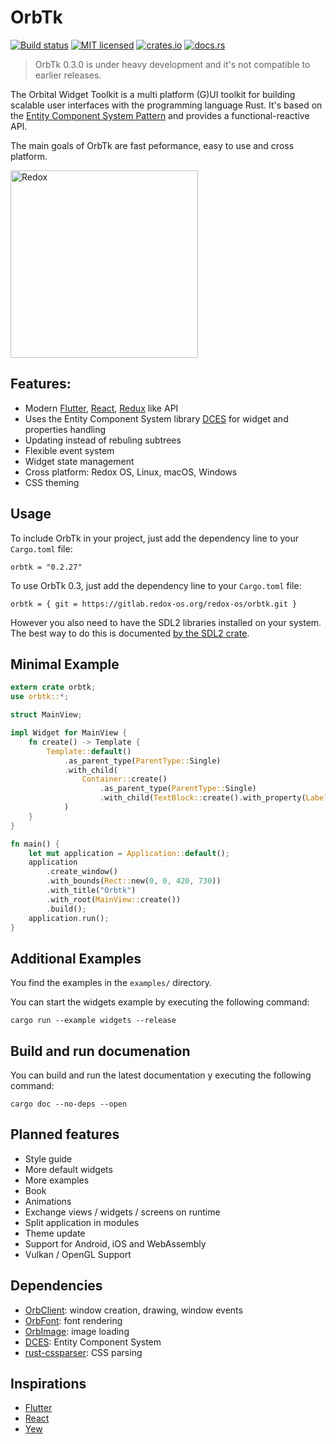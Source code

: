 # OrbTk

[![Build status](https://gitlab.redox-os.org/redox-os/orbtk/badges/master/build.svg)](https://gitlab.redox-os.org/redox-os/orbtk/pipelines)
[![MIT licensed](https://img.shields.io/badge/license-MIT-blue.svg)](./LICENSE)
[![crates.io](https://img.shields.io/badge/crates.io-v0.2.27-orange.svg)](https://crates.io/crates/orbtk)
[![docs.rs](https://docs.rs/orbtk/badge.svg)](https://docs.rs/orbtk)

> OrbTk 0.3.0 is under heavy development and it's not compatible to earlier releases.

The Orbital Widget Toolkit is a multi platform (G)UI toolkit for building scalable user interfaces with the programming language Rust. It's based
on the [Entity Component System Pattern](https://en.wikipedia.org/wiki/Entity%E2%80%93component%E2%80%93system) and provides a functional-reactive API. 

The main goals of OrbTk are fast peformance, easy to use and cross platform.

<img alt="Redox" height="300" src="https://gitlab.redox-os.org/redox-os/assets/raw/master/screenshots/Calculator.png">

## Features:

* Modern [Flutter](https://flutter.io/), [React](https://reactjs.org/), [Redux](https://redux.js.org/) like API
* Uses the Entity Component System library [DCES](https://gitlab.redox-os.org/redox-os/dces-rust) for widget and properties handling
* Updating instead of rebuling subtrees
* Flexible event system
* Widget state management
* Cross platform: Redox OS, Linux, macOS, Windows
* CSS theming

## Usage

To include OrbTk in your project, just add the dependency
line to your `Cargo.toml` file:

```text
orbtk = "0.2.27"
```

To use OrbTk 0.3, just add the dependency
line to your `Cargo.toml` file:

```text
orbtk = { git = https://gitlab.redox-os.org/redox-os/orbtk.git }
```

However you also need to have the SDL2 libraries installed on your
system.  The best way to do this is documented [by the SDL2
crate](https://github.com/AngryLawyer/rust-sdl2#user-content-requirements).

## Minimal Example

```rust
extern crate orbtk;
use orbtk::*;

struct MainView;

impl Widget for MainView {
    fn create() -> Template {
        Template::default()
            .as_parent_type(ParentType::Single)
            .with_child(
                Container::create()
                    .as_parent_type(ParentType::Single)
                    .with_child(TextBlock::create().with_property(Label::from("OrbTk"))),
            )
    }
}

fn main() {
    let mut application = Application::default();
    application
        .create_window()
        .with_bounds(Rect::new(0, 0, 420, 730))
        .with_title("Orbtk")
        .with_root(MainView::create())
        .build();
    application.run();
}
```

## Additional Examples

You find the examples in the `examples/` directory.

You can start the widgets example by executing the following command:

```text
cargo run --example widgets --release
```

## Build and run documenation

You can build and run the latest documentation y executing the following command:

```text
cargo doc --no-deps --open
```

## Planned features

* Style guide
* More default widgets
* More examples
* Book
* Animations
* Exchange views / widgets / screens on runtime
* Split application in modules
* Theme update
* Support for Android, iOS and WebAssembly
* Vulkan / OpenGL Support 

## Dependencies

* [OrbClient](https://gitlab.redox-os.org/redox-os/orbclient): window creation, drawing, window events
* [OrbFont](https://gitlab.redox-os.org/redox-os/orbfont): font rendering
* [OrbImage](https://gitlab.redox-os.org/redox-os/orbimage/tree/master/src): image loading
* [DCES](https://gitlab.redox-os.org/redox-os/dces-rust): Entity Component System
* [rust-cssparser](https://github.com/servo/rust-cssparser): CSS parsing

## Inspirations

* [Flutter](https://flutter.io/)
* [React](https://reactjs.org/)
* [Yew](https://github.com/DenisKolodin/yew)

